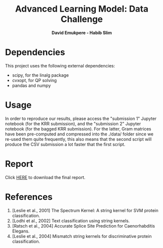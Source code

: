 <h1 align="center">
    Advanced Learning Model: Data Challenge
</h1>
<p align="center">
<b>David Emukpere - Habib Slim</b>
</p>

# Dependencies
This project uses the following external dependencies:
- scipy, for the linalg package
- cvxopt, for QP solving
- pandas and numpy

# Usage
In order to reproduce our results, please access the "submission 1" Jupyter notebook (for the KRR submission), and the "submission 2" Jupyter notebook (for the bagged KRR submission). For the latter, Gram matrices have been pre-computed and compressed into the ./data/ folder since we re-used them quite frequently, this also means that the second script will produce the CSV submission a lot faster that the first script.

# Report
Click [HERE](report.pdf) to download the final report.

# References
1. [Leslie et al., 2001] The Spectrum Kernel: A string kernel for SVM protein classification.
2. [Lodhi et al., 2002] Text classification using string kernels.
3. [Ratsch et al., 2004] Accurate Splice Site Prediction for Caenorhabditis Elegans.
4. [Leslie et al., 2004] Mismatch string kernels for discriminative protein classification.
